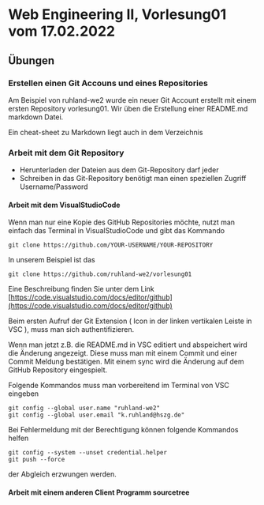 # Web Engineering II, Vorlesung01 vom 17.02.2022

## Übungen

### Erstellen einen Git Accouns und eines Repositories

Am Beispiel von ruhland-we2 wurde ein neuer Git Account erstellt mit einem ersten Repository vorlesung01.
Wir üben die Erstellung einer README.md markdown Datei.

Ein cheat-sheet zu Markdown liegt auch in dem Verzeichnis

### Arbeit mit dem Git Repository

* Herunterladen der Dateien aus dem Git-Repository darf jeder
* Schreiben in das Git-Repository benötigt man einen speziellen Zugriff Username/Password

#### Arbeit mit dem VisualStudioCode

Wenn man nur eine Kopie des GitHub Repositories möchte, nutzt man einfach das Terminal in VisualStudioCode und gibt das Kommando

```batch
git clone https://github.com/YOUR-USERNAME/YOUR-REPOSITORY
```
In unserem Beispiel ist das
```batch
git clone https://github.com/ruhland-we2/vorlesung01
```

Eine Beschreibung finden Sie unter dem Link [https://code.visualstudio.com/docs/editor/github](https://code.visualstudio.com/docs/editor/github)

Beim ersten Aufruf der Git Extension ( Icon in der linken vertikalen Leiste in VSC ), muss man sich authentifizieren.

Wenn man jetzt z.B. die README.md in VSC editiert und abspeichert wird die Änderung angezeigt.
Diese muss man mit einem Commit und einer Commit Meldung bestätigen. Mit einem sync wird die Änderung
auf dem GitHub Repository eingespielt.

Folgende Kommandos muss man vorbereitend im Terminal von VSC eingeben
```
git config --global user.name "ruhland-we2"
git config --global user.email "k.ruhland@hszg.de"
```

Bei Fehlermeldung mit der Berechtigung können folgende Kommandos helfen
```
git config --system --unset credential.helper
git push --force 
```
der Abgleich erzwungen werden.
#### Arbeit mit einem anderen Client Programm sourcetree



